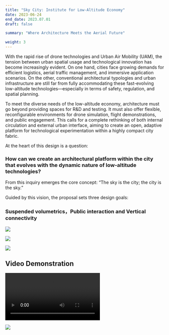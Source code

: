 ```yaml
---
title: "Sky City: Institute for Low-Altitude Economy"
date: 2023-06-24
end_date: 2023.07.01
draft: false

summary: "Where Architecture Meets the Aerial Future"

weight: 3
---
```



With the rapid rise of drone technologies and Urban Air Mobility (UAM), the tension between urban spatial usage and technological innovation has become increasingly evident. On one hand, cities face growing demands for efficient logistics, aerial traffic management, and immersive application scenarios. On the other, conventional architectural typologies and urban infrastructure are still far from fully accommodating these fast-evolving low-altitude technologies—especially in terms of safety, regulation, and spatial planning.

To meet the diverse needs of the low-altitude economy, architecture must go beyond providing spaces for R&D and testing. It must also offer flexible, reconfigurable environments for drone simulation, flight demonstrations, and public engagement. This calls for a complete rethinking of both internal circulation and external urban interface, aiming to create an open, adaptive platform for technological experimentation within a highly compact city fabric.

At the heart of this design is a question:

### How can we create an architectural platform within the city that evolves with the dynamic nature of low-altitude technologies?

From this inquiry emerges the core concept: “The sky is the city; the city is the sky.”

Guided by this vision, the proposal sets three design goals:

###  Suspended volumetrics，Public interaction and Vertical connectivity


<img src="/images/project/4/2.jpg" style="max-width:100%"> </img>

<img src="/images/project/4/3.jpg" style="max-width:100%"> </img>

<img src="/images/project/4/4.jpg" style="max-width:100%"> </img>

## Video Demonstration

<video src="/images/project/4/1.mp4"  controls style="max-width:100%"></video>

<img src="/images/project/4/5.png" style="max-width:100%"> </img>


